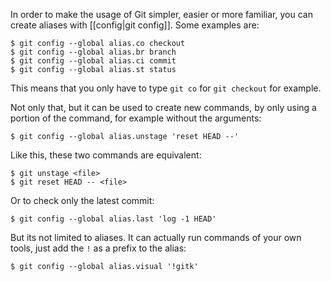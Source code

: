 In order to make the usage of Git simpler, easier or more familiar, you can create aliases with [[config|git config]]. Some examples are:

```console
$ git config --global alias.co checkout
$ git config --global alias.br branch
$ git config --global alias.ci commit
$ git config --global alias.st status
```

This means that you only have to type `git co` for `git checkout` for example. 

Not only that, but it can be used to create new commands, by only using a portion of the command, for example without the arguments:

```console
$ git config --global alias.unstage 'reset HEAD --'
```

Like this, these two commands are equivalent:
```console
$ git unstage <file>
$ git reset HEAD -- <file>
```

Or to check only the latest commit:
```console
$ git config --global alias.last 'log -1 HEAD'
```

But its not limited to aliases. It can actually run commands of your own tools, just add the `!` as a prefix to the alias:
```console
$ git config --global alias.visual '!gitk'
```

